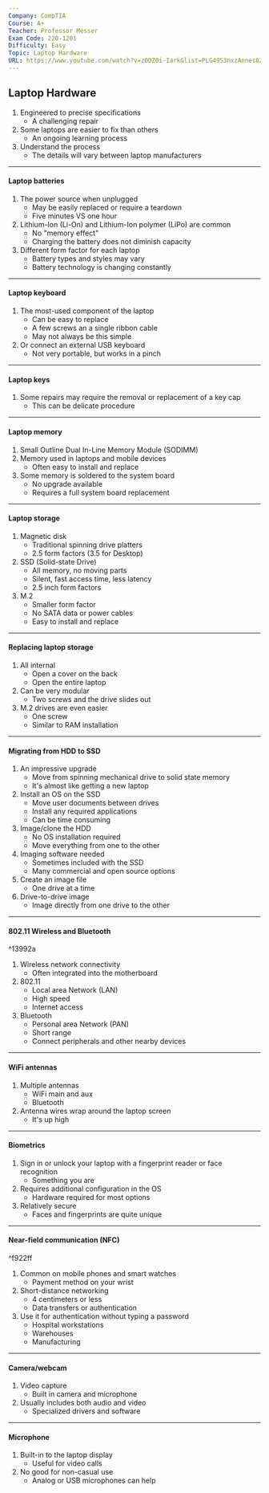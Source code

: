 ```yaml
---
Company: CompTIA
Course: A+
Teacher: Professor Messer
Exam Code: 220-1201
Difficulty: Easy
Topic: Laptop Hardware
URL: https://www.youtube.com/watch?v=zODZ0i-Iark&list=PLG49S3nxzAnnes8ZGI-OBlKEukHCX46N8&index=2
---
```

## Laptop Hardware
1. Engineered to precise specifications
	- A challenging repair
2. Some laptops are easier to fix than others
	- An ongoing learning process
3. Understand the process
	 - The details will vary between laptop manufacturers

----
#### Laptop batteries
1. The power source when unplugged
	- May be easily replaced or require a teardown
	- Five minutes VS one hour
2. Lithium-Ion (Li-On) and Lithium-Ion polymer (LiPo) are common
	- No "memory effect"
	- Charging the battery does not diminish capacity
3. Different form factor for each laptop
	- Battery types and styles may vary
	- Battery technology is changing constantly
---
#### Laptop keyboard
1. The most-used component of the laptop
	- Can be easy to replace
	- A few screws an a single ribbon cable
	- May not always be this simple
2. Or connect an external USB keyboard
	- Not very portable, but works in a pinch
----

#### Laptop keys
1. Some repairs may require the removal or replacement of a key cap 
	- This can be delicate procedure
----

#### Laptop memory
1. Small Outline Dual In-Line Memory Module (SODIMM)
2. Memory used in laptops and mobile devices
	- Often easy to install and replace
3. Some memory is soldered to the system board
	- No upgrade available
	- Requires a full system board replacement
----

#### Laptop storage
1. Magnetic disk
	- Traditional spinning drive platters
	- 2.5 form factors (3.5 for Desktop)
2. SSD (Solid-state Drive)
	- All memory, no moving parts
	- Silent, fast access time, less latency
	- 2.5 inch form factors
3. M.2
	- Smaller form factor
	- No SATA data or power cables
	- Easy to install and replace
----

#### Replacing laptop storage
1. All internal
	- Open a cover on the back
	- Open the entire laptop
2. Can be very modular
	- Two screws and the drive slides out
3. M.2 drives are even easier
	- One screw 
	- Similar to RAM installation
----

#### Migrating from HDD to SSD
1. An impressive upgrade
	- Move from spinning mechanical drive to solid state memory
	- It's almost like getting a new laptop
2. Install an OS on the SSD
	- Move user documents between drives
	- Install any required applications
	- Can be time consuming
3. Image/clone the HDD
	- No OS installation required 
	- Move everything from one to the other 
4. Imaging software needed 
	- Sometimes included with the SSD
	- Many commercial and open source options
5. Create an image file
	- One drive at a time
6. Drive-to-drive image
	- Image directly from one drive to the other 
---

#### 802.11 Wireless and Bluetooth

^13992a

1. Wireless network connectivity
	- Often integrated into the motherboard
2. 802.11 
	- Local area Network (LAN)
	- High speed
	- Internet access
3. Bluetooth
	- Personal area Network (PAN)
	- Short range
	- Connect peripherals and other nearby devices
---

#### WiFi antennas
1. Multiple antennas 
	- WiFi main and aux
	- Bluetooth 
2. Antenna wires wrap around the laptop screen
	- It's up high
---

#### Biometrics
1. Sign in or unlock your laptop with a fingerprint reader or face recognition 
	- Something you are
2. Requires additional configuration in the OS
	- Hardware required for most options
3. Relatively secure
	- Faces and fingerprints are quite unique 
---

#### Near-field communication (NFC)

^f922ff

1. Common on mobile phones and smart watches
	- Payment method on your wrist
2. Short-distance networking
	- 4 centimeters or less
	- Data transfers or authentication 
3. Use it for authentication without typing a password
	- Hospital workstations
	- Warehouses
	- Manufacturing
---

#### Camera/webcam
1. Video capture
	- Built in camera and microphone
2. Usually includes both audio and video
	- Specialized drivers and software
---

#### Microphone
1. Built-in to the laptop display
	- Useful for video calls
2. No good for non-casual use 
	- Analog or USB microphones can help